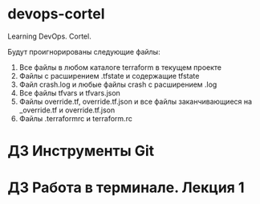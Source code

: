 # devops-cortel

Learning DevOps. Cortel.

Будут проигнорированы следующие файлы:

1. Все файлы в любом каталоге terraform в текущем проекте
2. Файлы с расширением .tfstate и содержащие tfstate
3. Файл crash.log и любые файлы crash с расширением .log
4. Все файлы tfvars и tfvars.json
5. Файлы override.tf, override.tf.json и все файлы заканчивающиеся на _override.tf и override.tf.json
6. Файлы .terraformrc и terraform.rc

# ДЗ Инструменты Git


# ДЗ Работа в терминале. Лекция 1
